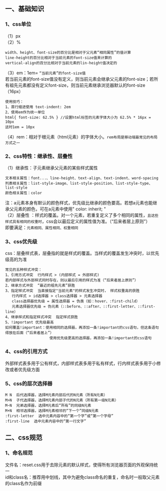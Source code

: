 ## 一、基础知识
### 1、css单位
（1）px<br>
（2）%
  
    width、height、font-size的百分比是相对于父元素“相同属性”的值计算
    line-height的百分比相对于当前元素的font-size值来计算的
    vertical-align的百分比相对于当前元素的lin-height值决定的
（3）em：1em= `“当前元素”的font-size值` <br>
若当前元素的font-size值没有定义，则当前元素会继承父元素的font-size；若所有祖先元素都没有定义font-size，则当前元素继承浏览器默认的font-size（16px）
  
    使用技巧：
    1、首行缩进使用 text-indent: 2em
    2、使用em作为统一单位
    html{ font-size: 62.5% } //设置html标签的元素字体大小为 62.5% * 16px = 10px
    这时1em = 10px
（4）rem：相对于根元素（html元素）的字体大小。`rem布局是移动端最常见的布局方式之一`
### 2、css特性：继承性、层叠性
（1）继承性：子元素继承父元素的某些样式属性

    文本相关属性：font...、line-height、text-align、text-indent、word-spacing
    列表相关属性：list-style-image、list-style-position、list-style-type、list-style
    颜色相关属性：color
注：a元素本身有默认的颜色样式，优先级比继承的颜色要高。若想a元素也能继承父元素的颜色，可在a元素中使用" color: inherit; " <br>
（2）层叠性 ：样式的覆盖。对一个元素，若重复定义了多个相同的属性，`且这些样式具有相同的权重时`，css会以最后定义的属性值为准。（“后来者居上原则”）<br>
即要满足：`元素相同、属性相同、权重相同`
### 3、css优先级
css：层叠样式表，层叠指的就是样式的覆盖。当样式的覆盖发生冲突时，以优先级高的为准

    常见的五种样式冲突：
    1、引用方式冲突  行内样式 > (内部样式 = 外部样式) 
    若内部样式与外部样式同时存在，则以最后引用的样式为准（“后来者居上原则”）
    2、继承方式冲突  “最近的祖先元素”获胜
    3、指定样式冲突  当直接指定"当前元素"的样式发生冲突时， 样式权重高的获胜
       行内样式 > id选择器 > class选择器 > 元素选择器 
       class选择器优先级 = 属性选择器 = 伪类（如：hover、:first-child）
       元素选择器优先级 = 伪元素（::before、::after、::first-letter、::first-line）
    4、继承样式和指定样式冲突  指定样式获胜
    5、!important 优先级最高
    如何覆盖!important：使用相同的选择器，再添加一条!important的css语句，但这条语句得放在后面（“后来者居上”）
                        使用优先级更高的选择器，再添加一条!important的css语句
### 4、css的引用方式
外部样式表多用于公有样式，内部样式表多用于私有样式，行内样式表多用于小修改或者优先级方面
### 5、css的层次选择器
    M N  后代选择器，选择M元素内部后代的N元素（所有N元素）   
    M>N  子代选择器，选择M元素内部子代的N元素（所有第一级N元素）
    M~N  兄弟选择器，选择M元素后“所有”的同级N元素
    M+N  相邻选择器，选择M元素相邻的“下一个”同级N元素
    :first-letter  选中元素内容中的“第一个字”或“第一个字母”
    :first-line  选中元素内容中的“第一行文字”
## 二、css规范
### 1、命名规范
文件名：reset.css用于去除元素的默认样式，使得所有浏览器页面的外观保持统一 <br>
id和class名：推荐用中划线，其中为避免class命名的重复，命名时一般取父元素的class名作为前缀       
    
    
    
